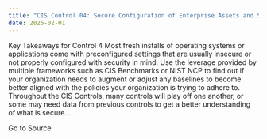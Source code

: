 ```yaml
---
title: "CIS Control 04: Secure Configuration of Enterprise Assets and Software"
date: 2025-02-01
---
```


Key Takeaways for Control 4 Most fresh installs of operating systems or applications come with preconfigured settings that are usually insecure or not properly configured with security in mind. Use the leverage provided by multiple frameworks such as CIS Benchmarks or NIST NCP to find out if your organization needs to augment or adjust any baselines to become better aligned with the policies your organization is trying to adhere to. Throughout the CIS Controls, many controls will play off one another, or some may need data from previous controls to get a better understanding of what is secure...

Go to Source
